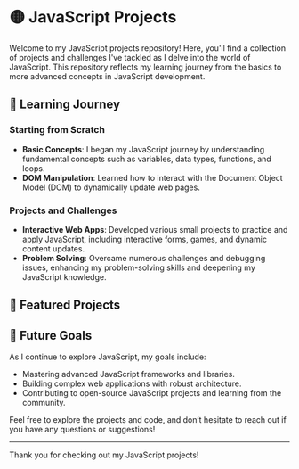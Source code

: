 # 🟡 JavaScript Projects

Welcome to my JavaScript projects repository! Here, you'll find a collection of projects and challenges I've tackled as I delve into the world of JavaScript. This repository reflects my learning journey from the basics to more advanced concepts in JavaScript development.

## 🌱 Learning Journey

### Starting from Scratch

- **Basic Concepts**: I began my JavaScript journey by understanding fundamental concepts such as variables, data types, functions, and loops.
- **DOM Manipulation**: Learned how to interact with the Document Object Model (DOM) to dynamically update web pages.

### Projects and Challenges

- **Interactive Web Apps**: Developed various small projects to practice and apply JavaScript, including interactive forms, games, and dynamic content updates.
- **Problem Solving**: Overcame numerous challenges and debugging issues, enhancing my problem-solving skills and deepening my JavaScript knowledge.


## 🚀 Featured Projects


## 🌟 Future Goals

As I continue to explore JavaScript, my goals include:
- Mastering advanced JavaScript frameworks and libraries.
- Building complex web applications with robust architecture.
- Contributing to open-source JavaScript projects and learning from the community.

Feel free to explore the projects and code, and don’t hesitate to reach out if you have any questions or suggestions!

---


Thank you for checking out my JavaScript projects!

<!-- Proudly created with ❤️ -->
